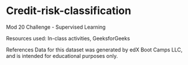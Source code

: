 # Credit-risk-classification
Mod 20 Challenge - Supervised Learning

Resources used: In-class activities, GeeksforGeeks

References
Data for this dataset was generated by edX Boot Camps LLC, and is intended for educational purposes only.
